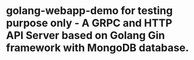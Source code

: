 # golang-webapp-demo for testing purpose only - A GRPC and HTTP API Server based on Golang Gin framework with MongoDB database. 
